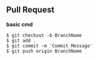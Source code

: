 
Pull Request
-----
**basic cmd**
~~~~
$ git checkout -b BranchName
$ git add .
$ git commit -m 'Commit Message'
$ git push origin BranchName
~~~~
